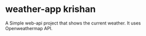 # weather-app krishan 
A Simple web-api project that shows the current weather. It uses Openweathermap API.
